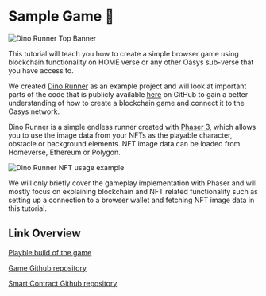 ---
---

# Sample Game 🦖

![Dino Runner Top Banner](/img/docs/techdocs/sample-game/game-top-banner.png)

This tutorial will teach you how to create a simple browser game using blockchain functionality on HOME verse or any other Oasys sub-verse that you have access to.

We created [Dino Runner](https://dino-runner-client.vercel.app/) as an example project and will look at important parts of the code that is publicly available [here](https://github.com/oasysgames/dino-runner-client) on GitHub to gain a better understanding of how to create a blockchain game and connect it to the Oasys network.

Dino Runner is a simple endless runner created with [Phaser 3](https://phaser.io/phaser3), which allows you to use the image data from your NFTs as the playable character, obstacle or background elements. NFT image data can be loaded from Homeverse, Ethereum or Polygon.

![Dino Runner NFT usage example](/img/docs/techdocs/sample-game/game-nft-example.png)

We will only briefly cover the gameplay implementation with Phaser and will mostly focus on explaining blockchain and NFT related functionality such as setting up a connection to a browser wallet and fetching NFT image data in this tutorial.

## Link Overview
[Playble build of the game](https://dino-runner-client.vercel.app/)

[Game Github repository](https://github.com/oasysgames/dino-runner-client)

[Smart Contract Github repository](https://github.com/oasysgames/dino-runner-solidity)